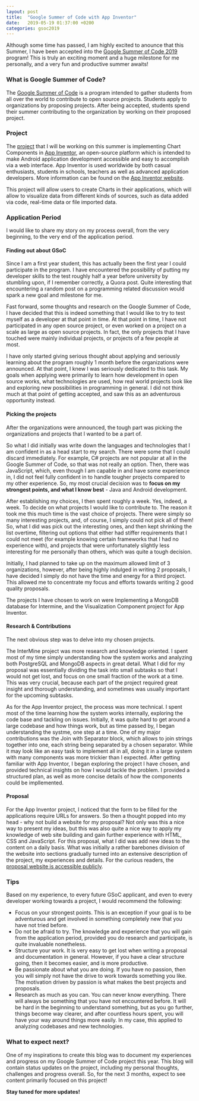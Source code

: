 ```yaml
---
layout: post
title:  "Google Summer of Code with App Inventor"
date:   2019-05-19 01:37:00 +0200
categories: gsoc2019
---
```


Although some time has passed, I am highly excited to anounce that this Summer, I have been accepted into the [Google Summer of Code 2019][gsoc] program!
This is truly an exciting moment and a huge milestone for me personally, and a very fun and productive summer awaits!

### What is Google Summer of Code?
The [Google Summer of Code][gsoc] is a program intended to gather students from all over the world to contribute to open source projects. Students apply
to organizations by proposing projects. After being accepted, students spend their summer contributing to the organization by working on their proposed
project.

### Project
The [project][project-link] that I will be working on this summer is implementing Chart Components in [App Inventor][appinventor-github], an open-source platform
which is intended to make Android application development accessible and easy to accomplish via a web interface. App Inventor is used worldwide by both casual enthusiasts,
students in schools, teachers as well as advanced application developers. More information can be found on the [App Inventor website][appinventor-web].

This project will allow users to create Charts in their applications, which will allow to visualize data from different kinds of sources, such as data added via
code, real-time data or file imported data.

### Application Period
I would like to share my story on my process overall, from the very beginning, to the very end of the application period.

#### Finding out about GSoC
Since I am a first year student, this has actually been the first year I could participate in the program. I have encountered the possibility of putting
my developer skills to the test roughly half a year before university by stumbling upon, if I remember correctly, a Quora post. Quite interesting that
encountering a random post on a programming related discussion would spark a new goal and milestone for me.

Fast forward, some thoughts and research on the Google Summer of Code, I have decided that this is indeed something that I would like to try to test myself as a
developer at that point in time. At that point in time, I have not participated in any open source project, or even worked on a project on a scale as large as open source projects.
In fact, the only projects that I have touched were mainly individual projects, or projects of a few people at most.

I have only started giving serious thought about applying and seriously learning about the program roughly 1 month before the organizations were announced.
At that point, I knew I was seriously dedicated to this task. My goals when applying were primarily to learn how development in open source works,
what technologies are used, how real world projects look like and exploring new possibilities in programming in general. I did not think much at that point
of getting accepted, and saw this as an adventurous opportunity instead.

#### Picking the projects
After the organizations were announced, the tough part was picking the organizations and projects that I wanted to be a part of.

So what I did initially was write down the languages and technologies that I am confident in as a head start to my search.
There were some that I could discard immediately. For example, C# projects are not popular at all in the Google Summer of Code, so
that was not really an option. Then, there was JavaScript, which, even though I am capable in and have some experience in, I did not
feel fully confident in to handle tougher projects compared to my other experience. So, my most crucial decision
was to **focus on my strongest points, and what I know best** - Java and Android development.

After establishing my choices, I then spent roughly a week. Yes, indeed, a week. To decide on what projects I would like to contribute to.
The reason it took me this much time is the vast choice of projects. There were simply so many interesting projects, and, of course,
I simply could not pick all of them! So, what I did was pick out the interesting ones, and then kept shrinking the list overtime,
filtering out options that either had stiffer requirements that I could not meet (for example knowing certain frameworks that I had no
experience with), and projects that were unfortunately slightly less interesting for me personally than others, which was quite
a tough decision.

Initially, I had planned to take up on the maximum allowed limit of 3 organizations, however, after being highly indulged in writing 2 proposals,
I have decided I simply do not have the time and energy for a third project. This allowed me to concentrate my focus and efforts towards writing
2 good quality proposals.

The projects I have chosen to work on were Implementing a MongoDB database for Intermine, and the Visualization Component project for App Inventor.

#### Research & Contributions
The next obvious step was to delve into my chosen projects.

The InterMine project was more research and knowledge oriented. I spent most of my time simply understanding how the system works and analyzing both PostgreSQL and
MongoDB aspects in great detail. What I did for my proposal was essentially dividing the task into small subtasks so that I would not get lost, and focus
on one small fraction of the work at a time. This was very crucial, because each part of the project required great insight and thorough understanding,
and sometimes was usually important for the upcoming subtasks.

As for the App Inventor project, the process was more technical. I spent most of the time learning how the system works internally, exploring the code base
and tackling on issues. Initially, it was quite hard to get around a large codebase and how things work, but as time passed by, I began understanding
the systme, one step at a time. One of my major contributions was the Join with Separator block, which allows to join strings together into one, each
string being separated by a chosen separator. While it may look like an easy task to implement all in all, doing it in a large system with many components
was more trickier than I expected. After getting familiar with App Inventor, I began exploring the project I have chosen, and provided technical insights
on how I would tackle the problem. I provided a structured plan, as well as more concise details of how the components could be impllemented.

#### Proposal
For the App Inventor project, I noticed that the form to be filled for the applications require URLs for answers. So then a thought popped into my head -
why not build a website for my proposal? Not only was this a nice way to present my ideas, but this was also quite a nice way to apply my knowledge
of web site building and gain further experience with HTML, CSS and JavaScript. For this proposal, what I did was add new ideas to the content on a daily basis.
What was initially a rather barebones division of the website into sections gradually turned into an extensive description of the project, my experiences and details.
For the curious readers, the [proposal website is accessible publicly][proposal].

### Tips
Based on my experience, to every future GSoC applicant, and even to every developer working towards a project, I would recommend the following:

* Focus on your strongest points. This is an exception if your goal is to be adventurous and get involved in something completely new that you have not tried before.
* Do not be afraid to try. The knowledge and experience that you will gain from the application period, provided you do research and participate,
is quite invaluable nonetheless.
* Structure your work. It is very easy to get lost when writing a proposal and documentation in general. However, if you have a clear structure going, then it becomes
easier, and is more productive.
* Be passionate about what you are doing. If you have no passion, then you will simply not have the drive to work towards something you like. The motivation driven by
passion is what makes the best projects and proposals.
* Research as much as you can. You can never know everything. There will always be something that you have not encountered before. It will be hard in the beginning
to understand something, but as you go further, things become way clearer, and after countless hours spent, you will have your way around things more easily. In my
case, this applied to analyzing codebases and new technologies.


### What to expect next?
One of my inspirations to create this blog was to document my experiences and progress on my Google Summer of Code project this year. This blog will contain
status updates on the project, including my personal thoughts, challenges and progress overall. So, for the next 3 months, expect to see content primarily
focused on this project!


**Stay tuned for more updates!**


[gsoc]: https://summerofcode.withgoogle.com/
[project-link]: https://summerofcode.withgoogle.com/projects/?sp-page=2#5496355911368704
[proposal]: https://lightingft.github.io/appinventor-gsoc2019/
[appinventor-github]: https://github.com/mit-cml/appinventor-sources
[appinventor-web]: http://appinventor.mit.edu/explore/
[intermine]: http://intermine.org/